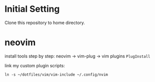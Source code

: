 # Initial Setting

Clone this repository to home directory.


# neovim

install tools step by step: neovim -> vim-plug -> vim plugins `PlugInstall`

link my custom plugin scripts:
```
ln -s ~/dotfiles/vim/vim-include ~/.config/nvim
```
